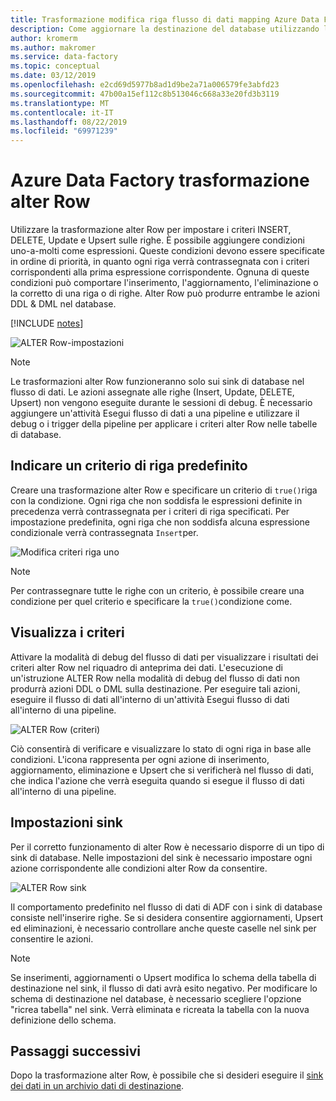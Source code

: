 ```yaml
---
title: Trasformazione modifica riga flusso di dati mapping Azure Data Factory
description: Come aggiornare la destinazione del database utilizzando la trasformazione alter Row del flusso di dati del mapping di Azure Data Factory
author: kromerm
ms.author: makromer
ms.service: data-factory
ms.topic: conceptual
ms.date: 03/12/2019
ms.openlocfilehash: e2cd69d5977b8ad1d9be2a71a006579fe3abfd23
ms.sourcegitcommit: 47b00a15ef112c8b513046c668a33e20fd3b3119
ms.translationtype: MT
ms.contentlocale: it-IT
ms.lasthandoff: 08/22/2019
ms.locfileid: "69971239"
---
```

# <a name="azure-data-factory-alter-row-transformation"></a>Azure Data Factory trasformazione alter Row

Utilizzare la trasformazione alter Row per impostare i criteri INSERT, DELETE, Update e Upsert sulle righe. È possibile aggiungere condizioni uno-a-molti come espressioni. Queste condizioni devono essere specificate in ordine di priorità, in quanto ogni riga verrà contrassegnata con i criteri corrispondenti alla prima espressione corrispondente. Ognuna di queste condizioni può comportare l'inserimento, l'aggiornamento, l'eliminazione o la corretto di una riga o di righe. Alter Row può produrre entrambe le azioni DDL & DML nel database.

[!INCLUDE [notes](../../includes/data-factory-data-flow-preview.md)]

![ALTER Row-impostazioni](media/data-flow/alter-row1.png "ALTER Row-impostazioni")

> [!NOTE]
> Le trasformazioni alter Row funzioneranno solo sui sink di database nel flusso di dati. Le azioni assegnate alle righe (Insert, Update, DELETE, Upsert) non vengono eseguite durante le sessioni di debug. È necessario aggiungere un'attività Esegui flusso di dati a una pipeline e utilizzare il debug o i trigger della pipeline per applicare i criteri alter Row nelle tabelle di database.

## <a name="indicate-a-default-row-policy"></a>Indicare un criterio di riga predefinito

Creare una trasformazione alter Row e specificare un criterio di `true()`riga con la condizione. Ogni riga che non soddisfa le espressioni definite in precedenza verrà contrassegnata per i criteri di riga specificati. Per impostazione predefinita, ogni riga che non soddisfa alcuna espressione condizionale verrà contrassegnata `Insert`per.

![Modifica criteri riga uno](media/data-flow/alter-row4.png "Modifica criteri riga uno")

> [!NOTE]
> Per contrassegnare tutte le righe con un criterio, è possibile creare una condizione per quel criterio e specificare la `true()`condizione come.

## <a name="view-policies"></a>Visualizza i criteri

Attivare la modalità di debug del flusso di dati per visualizzare i risultati dei criteri alter Row nel riquadro di anteprima dei dati. L'esecuzione di un'istruzione ALTER Row nella modalità di debug del flusso di dati non produrrà azioni DDL o DML sulla destinazione. Per eseguire tali azioni, eseguire il flusso di dati all'interno di un'attività Esegui flusso di dati all'interno di una pipeline.

![ALTER Row (criteri)](media/data-flow/alter-row3.png "ALTER Row (criteri)")

Ciò consentirà di verificare e visualizzare lo stato di ogni riga in base alle condizioni. L'icona rappresenta per ogni azione di inserimento, aggiornamento, eliminazione e Upsert che si verificherà nel flusso di dati, che indica l'azione che verrà eseguita quando si esegue il flusso di dati all'interno di una pipeline.

## <a name="sink-settings"></a>Impostazioni sink

Per il corretto funzionamento di alter Row è necessario disporre di un tipo di sink di database. Nelle impostazioni del sink è necessario impostare ogni azione corrispondente alle condizioni alter Row da consentire.

![ALTER Row sink](media/data-flow/alter-row2.png "ALTER Row sink")

Il comportamento predefinito nel flusso di dati di ADF con i sink di database consiste nell'inserire righe. Se si desidera consentire aggiornamenti, Upsert ed eliminazioni, è necessario controllare anche queste caselle nel sink per consentire le azioni.

> [!NOTE]
> Se inserimenti, aggiornamenti o Upsert modifica lo schema della tabella di destinazione nel sink, il flusso di dati avrà esito negativo. Per modificare lo schema di destinazione nel database, è necessario scegliere l'opzione "ricrea tabella" nel sink. Verrà eliminata e ricreata la tabella con la nuova definizione dello schema.

## <a name="next-steps"></a>Passaggi successivi

Dopo la trasformazione alter Row, è possibile che si desideri eseguire il [sink dei dati in un archivio dati di destinazione](data-flow-sink.md).
